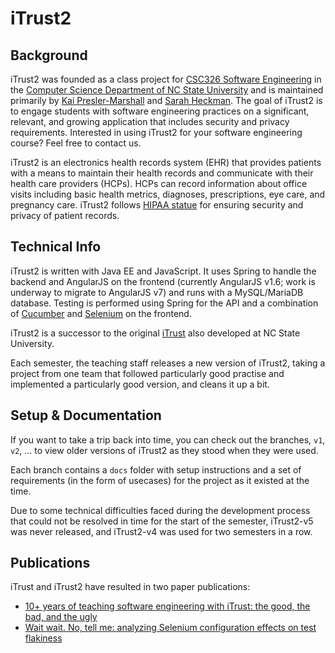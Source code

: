 # iTrust2

## Background
iTrust2 was founded as a class project for [CSC326 Software Engineering](http://courses.ncsu.edu/csc326) in the [Computer Science Department of NC State University](http://www.csc.ncsu.edu) and is maintained primarily by [Kai Presler-Marshall](https://kpresler.github.io/) and [Sarah Heckman](https://www.csc.ncsu.edu/people/sesmith5). The goal of iTrust2 is to engage students with software engineering practices on a significant, relevant, and growing application that includes security and privacy requirements.  Interested in using iTrust2 for your software engineering course?  Feel free to contact us.

iTrust2 is an electronics health records system (EHR) that provides patients with a means to maintain their health records and communicate with their health care providers (HCPs).  HCPs can record information about office visits including basic health metrics, diagnoses, prescriptions, eye care, and pregnancy care. iTrust2 follows [HIPAA statue](http://www.hhs.gov/ocr/hipaa/) for ensuring security and privacy of patient records.

## Technical Info
iTrust2 is written with Java EE and JavaScript.  It uses Spring to handle the backend and AngularJS on the frontend (currently AngularJS v1.6; work is underway to migrate to AngularJS v7) and runs with a MySQL/MariaDB database.  Testing is performed using Spring for the API and a combination of [Cucumber](https://cucumber.io/docs) and [Selenium](https://www.seleniumhq.org/) on the frontend. 

iTrust2 is a successor to the original [iTrust](https://github.com/ncsu-csc326/iTrust) also developed at NC State University.

Each semester, the teaching staff releases a new version of iTrust2, taking a project from one team that followed particularly good practise and implemented a particularly good version, and cleans it up a bit.  

## Setup & Documentation

If you want to take a trip back into time, you can check out the branches, `v1`, `v2`, ... to view older versions of iTrust2 as they stood when they were used.

Each branch contains a `docs` folder with setup instructions and a set of requirements (in the form of usecases) for the project as it existed at the time.

Due to some technical difficulties faced during the development process that could not be resolved in time for the start of the semester, iTrust2-v5 was never released, and iTrust2-v4 was used for two semesters in a row.



## Publications

iTrust and iTrust2 have resulted in two paper publications:
* [10+ years of teaching software engineering with iTrust: the good, the bad, and the ugly](https://dl.acm.org/citation.cfm?id=3183393)
* [Wait wait. No, tell me: analyzing Selenium configuration effects on test flakiness](https://dl.acm.org/citation.cfm?id=3338661)
